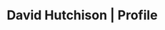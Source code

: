 ---
keywords: [Resume, software developer, microsoft sql server, jasperreports, software development,
  business, information technology, html, java, Glasgow, Lanarkshire, David Hutchison, J2EE, Swing, Strathclyde University, SEEMiS, SEEMiS Group]
lastUpdated: 2019-03-21 20:45:00
layout: profile
title: David Hutchison | Profile
summary: The Resume of David Hutchison.
person: david
permalink: /cv/
---